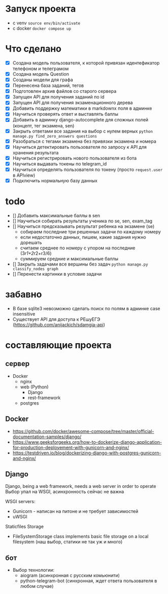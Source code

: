 # Запуск проекта

-   с venv `source env/bin/activate`
-   c docker `docker compose up`

# Что сделано

-   [x] Создана модель пользователя, к которой привязан идентефикатор телефоном и телеграмом
-   [x] Создана модель Question
-   [x] Созданы модели для графа
-   [x] Перенесена база заданий, тегов
-   [x] Подготовлен архив файлов со старого сервера
-   [x] Запущен API для получения заданий по id
-   [x] Запущен API для получения экзаменационного дерева
-   [x] Добавить поддержку математики в markdownx поля в админке
-   [x] Научиться проверять ответ и выставлять баллы
-   [x] Добавить в админку django-autocomplete для сложных полей (концепт, тег экзамена, sen)
-   [x] Закрыть ответами все задания на выбор с нулем верных `python manage.py find_zero_answers questions`
-   [x] Разобраться с тегами экзамена без привязки экзамена и номера
-   [x] Научиться детектировать пользователя по запросу к API для хранения результата
-   [x] Научиться регистрировать нового пользователя из бота
-   [x] Научиться выдавать токены по telegram_id
-   [x] Научиться определять пользователя по токену (просто `request.user` в APIview)
-   [x] Подключить нормальную базу данных

# todo

-   [] Добавить максимальные баллы в sen
-   [] Научиться собирать результаты ученика по se, sen, exam_tag
-   [] Научиться предсказывать результат ребенка на экзамене (se)
    -   собираем последние три решенных задачи по каждому номеру
    -   если недостаточно данных, пишем, какие задания нужно дорешать
    -   считаем среднее по номеру с упором на последние (3*r1+2*r2+r3/6)
    -   суммируем средние и максимальные баллы
-   [] Закрыть задачами все вершины без задач `python manage.py classify_nodes graph`
-   [] Перенести картинки в условие задачи

# забавно

-   В базе sqlite3 невозможно сделать поиск по полям в админке case insensitive
-   Существует API для доступа к РЕшуЕГЭ (https://github.com/anijackich/sdamgia-api)

# составляющие проекта

## сервер

-   Docker
    -   nginx
    -   web (Python)
        -   Django
        -   rest-framework
    -   postgres

## Docker

-   https://github.com/docker/awesome-compose/tree/master/official-documentation-samples/django/
-   https://www.geeksforgeeks.org/how-to-dockerize-django-application-for-production-deployement-with-gunicorn-and-nginx/
-   https://testdriven.io/blog/dockerizing-django-with-postgres-gunicorn-and-nginx/

## Django

Django, being a web framework, needs a web server in order to operate
Выбор упал на WSGI, асинхронность сейчас не важна

WSGI servers:

-   Gunicorn - написан на питоне и не требует зависимостей
-   uWSGI

Staticfiles Storage

-   FileSystemStorage class implements basic file storage on a local filesystem (наш выбор, статики не так уж и много)

## бот

-   Выбор технологии:
    -   aiogram (асинхронная с русским комьюнити)
    -   python-telegram-bot (синхронная, ждет ответа пользователя в любом случае)
